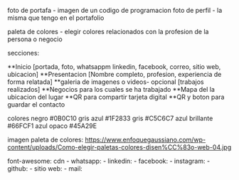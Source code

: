 foto de portafa - imagen de un codigo de programacion
foto de perfil - la misma que tengo en el portafolio


paleta de colores - elegir colores relacionados con la profesion de la persona o negocio

secciones: 

**Inicio [portada, foto, whatsappm linkedin, facebook, correo, sitio web, ubicacion]
**Presentacion [Nombre completo, profesion, experiencia de forma relatada]
**galeria de imagenes o videos- opcional [trabajos realizados]
**Negocios para los cuales se ha trabajado
**Mapa del la ubicacion del lugar
**QR para compartir tarjeta digital
**QR y boton para guardar el contacto


colores
    negro #0B0C10
    gris azul #1F2833
    gris #C5C6C7
    azul brillante #66FCF1
    azul opaco #45A29E

imagen paleta de colores: https://www.enfoquegaussiano.com/wp-content/uploads/Como-elegir-paletas-colores-disen%CC%83o-web-04.jpg


font-awesome: cdn <script defer src="https://kit.fontawesome.com/676f8336d2.js" crossorigin="anonymous"></script>
    - whatsapp: <i class="fa-brands fa-square-whatsapp"></i>
    - linkedin: <i class="fa-brands fa-linkedin"></i>
    - facebook: <i class="fa-brands fa-square-facebook"></i>
    - instagram: <i class="fa-brands fa-square-instagram"></i>
    - github: <i class="fa-brands fa-square-github"></i>
    - sitio web: <i class="fa-solid fa-globe"></i>
    - mail: <i class="fa-solid fa-envelope"></i> 

